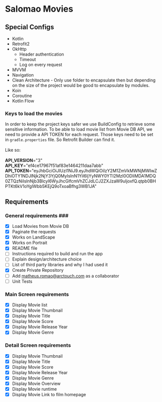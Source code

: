 # Salomao Movies

## Special Configs ##
  - Kotlin
  - Retrofit2
  - OkHttp
    - Header authentication
    - Timeout
    - Log on every request
  - MVVM <br>
  - Navigation <br>
  - Clean Architecture - Only use folder to encapsulate then but depending on the size of the project would be good to encapsulate by modules.
  - Koin
  - Coroutine
  - Kotlin Flow

### Keys to load the movies ###
In order to keep the project keys safer we use BuildConfig to retrieve some sensitive information.
To be able to load movie list from Movie DB API, we need to provide a API TOKEN for each request. Those keys need to be set in `gradle.properties` file. So Retrofit Builder can find it.<br><br>
Like so:<br><br>
**API_VERSION**="3"<br>
**API_KEY**="ef4ce17967f51af83e1464211daa7abb"<br>
**API_TOKEN**="eyJhbGciOiJIUzI1NiJ9.eyJhdWQiOiIzY2M1ZmVkMWNjMWIwZDhiOTY1NDJlNjk2NjY3YjQ0MyIsInN1YiI6IjYyNWY0YTI2MzI0ODliMDA1MDQ0ZTQzNiIsInNjb3BlcyI6WyJhcGlfcmVhZCJdLCJ2ZXJzaW9uIjoxfQ.qtpb0BHPTKt6kV1oYglWbb5KEjQ9oTxoaBfhg3WB1JA"<br>

## Requirements ##

### General requirements ### <br>
* [x] Load Movies from Movie DB
* [x] Paginate the requests
* [x] Works on LandScape
* [x] Works on Portrait
* [x] README file
* [ ] Instructions required to build and run the app
* [ ] Explain design/architecture choice
* [ ] List of third party libraries and why I had used it
* [x] Create Private Repository
* [ ] Add [matheus.romao@arctouch.com](mailto:matheus.romao@arctouch.com) as a collaborator
* [ ] Unit Tests

### Main Screen requirements ###
* [x] Display Movie list
* [x] Display Movie Thumbnail
* [x] Display Movie Title
* [x] Display Movie Score
* [x] Display Movie Release Year
* [x] Display Movie Genre

### Detail Screen requirements ###
* [x] Display Movie Thumbnail
* [x] Display Movie Title
* [x] Display Movie Score
* [x] Display Movie Release Year
* [x] Display Movie Genre
* [x] Display Movie Overview
* [x] Display Movie runtime
* [x] Display Movie Link to film homepage
